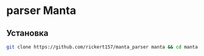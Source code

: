 # parser Manta

## Установка
```sh
git clone https://github.com/rickert157/manta_parser manta && cd manta && python3 -m venv venv && ./venv/bin/pip install -r requirements.txt
```

